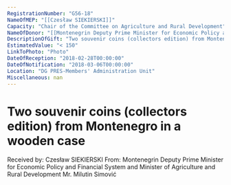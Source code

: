 ```yaml
---
RegistrationNumber: "G56-18"
NameOfMEP: "[[Czesław SIEKIERSKI]]"
Capacity: "Chair of the Committee on Agriculture and Rural Development"
NameOfDonor: "[[Montenegrin Deputy Prime Minister for Economic Policy and Financial System and Minister of Agriculture and Rural Development Mr. Milutin Simović]]"
DescriptionOfGift: "Two souvenir coins (collectors edition) from Montenegro in a wooden case"
EstimatedValue: "< 150"
LinkToPhoto: "Photo"
DateOfReception: "2018-02-28T00:00:00"
DateOfNotification: "2018-03-06T00:00:00"
Location: "DG PRES-Members' Administration Unit"
Miscellaneous: nan
---
```


# Two souvenir coins (collectors edition) from Montenegro in a wooden case

Received by: Czesław SIEKIERSKI
From: Montenegrin Deputy Prime Minister for Economic Policy and Financial System and Minister of Agriculture and Rural Development Mr. Milutin Simović
